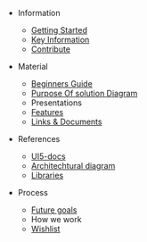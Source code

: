 * Information
  * [Getting Started](sidebar/gettingStarted.md)
  * [Key Information](sidebar/keyInformation.md)
  * [Contribute](sidebar/contribute.md)

* Material 
  * [Beginners Guide](sidebar/guide.md)
  * [Purpose Of solution Diagram](sidebar/purpose.md)
  * Presentations
  * [Features](sidebar/features.md)
  * [Links & Documents](sidebar/links_documents.md)

* References
  * [UI5-docs](sidebar/ui5docs.md)
  * [Architechtural diagram](sidebar/architecture.md)
  * [Libraries](sidebar/library.md)

* Process
  * [Future goals](sidebar/future.md)
  * How we work
  * [Wishlist](sidebar/wishlist.md)
